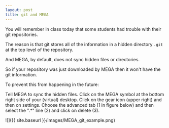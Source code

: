 ```yaml
---
layout: post
title: git and MEGA
---
```

You will remember in class today that some students had trouble with their git repositories.

The reason is that git stores all of the information in a hidden directory `.git` at the top level of the repository.

And MEGA, by default, does not sync hidden files or directories.

So if your repository was just downloaded by MEGA then it won't have the git information.

To prevent this from happening in the future:

Tell MEGA to sync the hidden files.  Click on the MEGA symbol at the bottom right side of your (virtual) desktop.  Click on the gear icon (upper right) and then on settings.  Choose the advanced tab (1 in figure below) and then select the ".*" line (2) and click on delete (3).  

![]({{ site.baseurl }}/images/MEGA_git_example.png)

